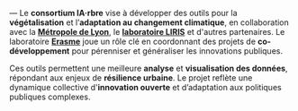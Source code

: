 — Le **consortium IA·rbre** vise à développer des outils pour la **végétalisation** et l’**adaptation au changement climatique**, en collaboration avec la [**Métropole de Lyon**](https://www.grandlyon.com), le [**laboratoire LIRIS**](https://liris.cnrs.fr) et d'autres partenaires. Le laboratoire [**Erasme**](https://www.erasme.org) joue un rôle clé en coordonnant des projets de **co-développement** pour pérenniser et généraliser les innovations publiques.

Ces outils permettent une meilleure **analyse** et **visualisation des données**, répondant aux enjeux de **résilience urbaine**. Le projet reflète une dynamique collective d'**innovation ouverte** et d’adaptation aux politiques publiques complexes.
